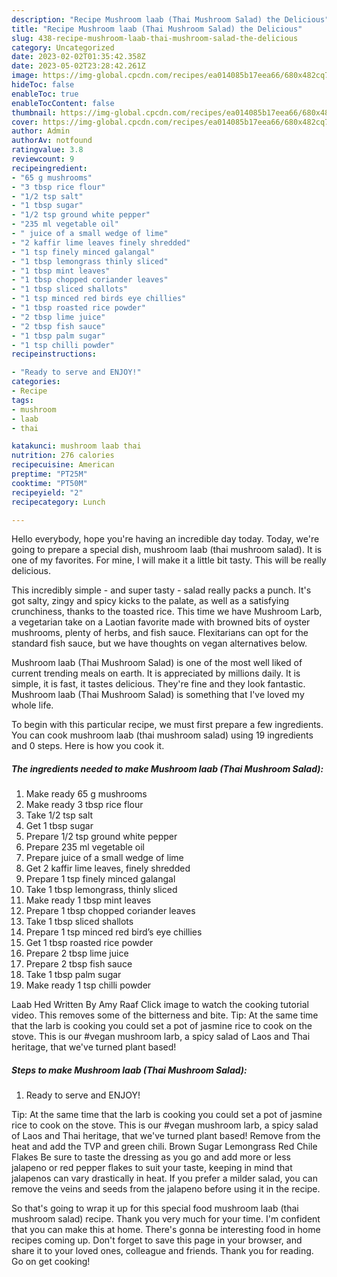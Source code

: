 ```yaml
---
description: "Recipe Mushroom laab (Thai Mushroom Salad) the Delicious"
title: "Recipe Mushroom laab (Thai Mushroom Salad) the Delicious"
slug: 438-recipe-mushroom-laab-thai-mushroom-salad-the-delicious
category: Uncategorized
date: 2023-02-02T01:35:42.358Z
date: 2023-05-02T23:28:42.261Z
image: https://img-global.cpcdn.com/recipes/ea014085b17eea66/680x482cq70/mushroom-laab-thai-mushroom-salad-recipe-main-photo.jpg
hideToc: false
enableToc: true
enableTocContent: false
thumbnail: https://img-global.cpcdn.com/recipes/ea014085b17eea66/680x482cq70/mushroom-laab-thai-mushroom-salad-recipe-main-photo.jpg
cover: https://img-global.cpcdn.com/recipes/ea014085b17eea66/680x482cq70/mushroom-laab-thai-mushroom-salad-recipe-main-photo.jpg
author: Admin
authorAv: notfound
ratingvalue: 3.8
reviewcount: 9
recipeingredient:
- "65 g mushrooms"
- "3 tbsp rice flour"
- "1/2 tsp salt"
- "1 tbsp sugar"
- "1/2 tsp ground white pepper"
- "235 ml vegetable oil"
- " juice of a small wedge of lime"
- "2 kaffir lime leaves finely shredded"
- "1 tsp finely minced galangal"
- "1 tbsp lemongrass thinly sliced"
- "1 tbsp mint leaves"
- "1 tbsp chopped coriander leaves"
- "1 tbsp sliced shallots"
- "1 tsp minced red birds eye chillies"
- "1 tbsp roasted rice powder"
- "2 tbsp lime juice"
- "2 tbsp fish sauce"
- "1 tbsp palm sugar"
- "1 tsp chilli powder"
recipeinstructions:

- "Ready to serve and ENJOY!"
categories:
- Recipe
tags:
- mushroom
- laab
- thai

katakunci: mushroom laab thai 
nutrition: 276 calories
recipecuisine: American
preptime: "PT25M"
cooktime: "PT50M"
recipeyield: "2"
recipecategory: Lunch

---
```



Hello everybody, hope you're having an incredible day today. Today, we're going to prepare a special dish, mushroom laab (thai mushroom salad). It is one of my favorites. For mine, I will make it a little bit tasty. This will be really delicious.

This incredibly simple - and super tasty - salad really packs a punch. It&#39;s got salty, zingy and spicy kicks to the palate, as well as a satisfying crunchiness, thanks to the toasted rice. This time we have Mushroom Larb, a vegetarian take on a Laotian favorite made with browned bits of oyster mushrooms, plenty of herbs, and fish sauce. Flexitarians can opt for the standard fish sauce, but we have thoughts on vegan alternatives below.

Mushroom laab (Thai Mushroom Salad) is one of the most well liked of current trending meals on earth. It is appreciated by millions daily. It is simple, it is fast, it tastes delicious. They're fine and they look fantastic. Mushroom laab (Thai Mushroom Salad) is something that I've loved my whole life.


To begin with this particular recipe, we must first prepare a few ingredients. You can cook mushroom laab (thai mushroom salad) using 19 ingredients and 0 steps. Here is how you cook it.

<!--inarticleads1-->

##### The ingredients needed to make Mushroom laab (Thai Mushroom Salad):

1. Make ready 65 g mushrooms
1. Make ready 3 tbsp rice flour
1. Take 1/2 tsp salt
1. Get 1 tbsp sugar
1. Prepare 1/2 tsp ground white pepper
1. Prepare 235 ml vegetable oil
1. Prepare  juice of a small wedge of lime
1. Get 2 kaffir lime leaves, finely shredded
1. Prepare 1 tsp finely minced galangal
1. Take 1 tbsp lemongrass, thinly sliced
1. Make ready 1 tbsp mint leaves
1. Prepare 1 tbsp chopped coriander leaves
1. Take 1 tbsp sliced shallots
1. Prepare 1 tsp minced red bird’s eye chillies
1. Get 1 tbsp roasted rice powder
1. Prepare 2 tbsp lime juice
1. Prepare 2 tbsp fish sauce
1. Take 1 tbsp palm sugar
1. Make ready 1 tsp chilli powder


Laab Hed Written By Amy Raaf Click image to watch the cooking tutorial video. This removes some of the bitterness and bite. Tip: At the same time that the larb is cooking you could set a pot of jasmine rice to cook on the stove. This is our #vegan mushroom larb, a spicy salad of Laos and Thai heritage, that we&#39;ve turned plant based! 

<!--inarticleads2-->

##### Steps to make Mushroom laab (Thai Mushroom Salad):


1. Ready to serve and ENJOY!

Tip: At the same time that the larb is cooking you could set a pot of jasmine rice to cook on the stove. This is our #vegan mushroom larb, a spicy salad of Laos and Thai heritage, that we&#39;ve turned plant based! Remove from the heat and add the TVP and green chili. Brown Sugar Lemongrass Red Chile Flakes Be sure to taste the dressing as you go and add more or less jalapeno or red pepper flakes to suit your taste, keeping in mind that jalapenos can vary drastically in heat. If you prefer a milder salad, you can remove the veins and seeds from the jalapeno before using it in the recipe. 

So that's going to wrap it up for this special food mushroom laab (thai mushroom salad) recipe. Thank you very much for your time. I'm confident that you can make this at home. There's gonna be interesting food in home recipes coming up. Don't forget to save this page in your browser, and share it to your loved ones, colleague and friends. Thank you for reading. Go on get cooking!
